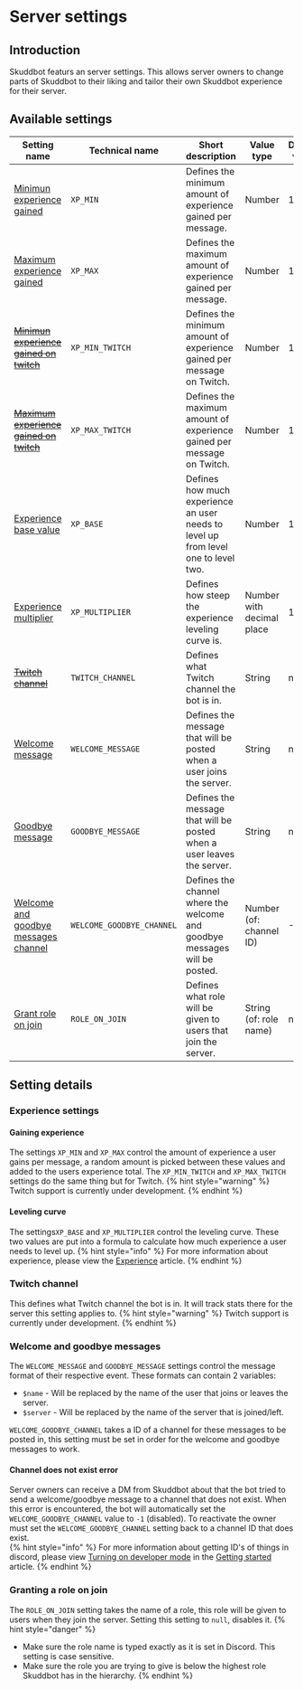 # Server settings
## Introduction
Skuddbot featurs an server settings. This allows server owners to change parts of Skuddbot to their liking and tailor their own Skuddbot experience for their server. 

## Available settings
| Setting name                                                          | Technical name            | Short description                                                                  | Value type                | Default value |
|-----------------------------------------------------------------------|---------------------------|------------------------------------------------------------------------------------|---------------------------|---------------|
| [Minimun experience gained](#gaining-experience)                      | `XP_MIN`                  | Defines the minimum amount of experience gained per message.                       | Number                    | 10            |
| [Maximum experience gained](#gaining-experience)                      | `XP_MAX`                  | Defines the maximum amount of experience gained per message.                       | Number                    | 15            |
| [~~Minimun experience gained on twitch~~](#gaining-experience)        | `XP_MIN_TWITCH`           | Defines the minimum amount of experience gained per message on Twitch.             | Number                    | 10            |
| [~~Maximum experience gained on twitch~~](#gaining-experience)        | `XP_MAX_TWITCH`           | Defines the maximum amount of experience gained per message on Twitch.             | Number                    | 15            |
| [Experience base value](#leveling-curve)                              | `XP_BASE`                 | Defines how much experience an user needs to level up from level one to level two. | Number                    | 1500          |
| [Experience multiplier](#leveling-curve)                              | `XP_MULTIPLIER`           | Defines how steep the experience leveling curve is.                                | Number with decimal place | 1.2           |
| [~~Twitch channel~~](#twitch-channel)                                 | `TWITCH_CHANNEL`          | Defines what Twitch channel the bot is in.                                         | String                    | null          |
| [Welcome message](#welcome-and-goodbye-messages)                      | `WELCOME_MESSAGE`         | Defines the message that will be posted when a user joins the server.              | String                    | null          |
| [Goodbye message](#welcome-and-goodbye-messages)                      | `GOODBYE_MESSAGE`         | Defines the message that will be posted when a user leaves the server.             | String                    | null          |
| [Welcome and goodbye messages channel](#welcome-and-goodbye-messages) | `WELCOME_GOODBYE_CHANNEL` | Defines the channel where the welcome and goodbye messages will be posted.         | Number (of: channel ID)   | -1            |
| [Grant role on join](#granting-a-role-on-join)                        | `ROLE_ON_JOIN`            | Defines what role will be given to users that join the server.                     | String (of: role name)    | null          |

## Setting details
### Experience settings
#### Gaining experience
The settings `XP_MIN` and `XP_MAX` control the amount of experience a user gains per message, a random amount is picked between these values and added to the users experience total. The `XP_MIN_TWITCH` and `XP_MAX_TWITCH` settings do the same thing but for Twitch.
{% hint style="warning" %}
Twitch support is currently under development.
{% endhint %}

#### Leveling curve
The settings`XP_BASE` and `XP_MULTIPLIER` control the leveling curve. These two values are put into a formula to calculate how much experience a user needs to level up.
{% hint style="info" %}
For more information about experience, please view the [Experience](/Systems/experience.md) article.
{% endhint %}

### Twitch channel
This defines what Twitch channel the bot is in. It will track stats there for the server this setting applies to.
{% hint style="warning" %}
Twitch support is currently under development.
{% endhint %}

### Welcome and goodbye messages
The `WELCOME_MESSAGE` and `GOODBYE_MESSAGE` settings control the message format of their respective event. These formats can contain 2 variables:  
* `$name` - Will be replaced by the name of the user that joins or leaves the server.
* `$server` - Will be replaced by the name of the server that is joined/left.

`WELCOME_GOODBYE_CHANNEL` takes a ID of a channel for these messages to be posted in, this setting must be set in order for the welcome and goodbye messages to work.

#### Channel does not exist error
Server owners can receive a DM from Skuddbot about that the bot tried to send a welcome/goodbye message to a channel that does not exist. When this error is encountered, the bot will automatically set the `WELCOME_GOODBYE_CHANNEL` value to `-1` (disabled). To reactivate the owner must set the `WELCOME_GOODBYE_CHANNEL` setting back to a channel ID that does exist.  
{% hint style="info" %}
For more information about getting ID's of things in discord, please view [Turning on developer mode](/getting-started.md#turning-on-developer-mode) in the [Getting started](/getting-started.md) article.
{% endhint %}

### Granting a role on join
The `ROLE_ON_JOIN` setting takes the name of a role, this role will be given to users when they join the server.
Setting this setting to `null`, disables it.
{% hint style="danger" %}
* Make sure the role name is typed exactly as it is set in Discord. This setting is case sensitive.
* Make sure the role you are trying to give is below the highest role Skuddbot has in the hierarchy.
{% endhint %}


